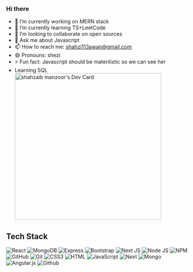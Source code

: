 ### Hi there 

- 🔭 I’m currently working on MERN stack
- 🌱 I’m currently learning TS+LeetCode
- 👯 I’m looking to collaborate on open sources
- 💬 Ask me about Javascript
- 📫 How to reach me: shahzi113awan@gmail.com
- 😄 Pronouns: shezi
- ⚡ Fun fact: Javascript should be materilistic so we can see her
- Learning SQL
 <a href="https://app.daily.dev/shahzi113awan"><img src="https://api.daily.dev/devcards/f60020be0e0a45cea23417acf01f4d32.png?r=79z" width="400" alt="shahzaib manzoor's Dev Card"/></a>
## Tech Stack 
![React](https://img.shields.io/badge/React-20232A?style=for-the-badge&logo=react&logoColor=61DAFB)
![MongoDB](https://img.shields.io/badge/MongoDB-4EA94B?style=for-the-badge&logo=mongodb&logoColor=white)
![Express](https://img.shields.io/badge/Express.js-000000?style=for-the-badge&logo=express&logoColor=white)
![Bootstrap](https://img.shields.io/badge/Bootstrap-563D7C?style=for-the-badge&logo=bootstrap&logoColor=white)
![Next JS](https://img.shields.io/badge/next.js-000000?style=for-the-badge&logo=nextdotjs&logoColor=white)
![Node JS](https://img.shields.io/badge/Node.js-339933?style=for-the-badge&logo=nodedotjs&logoColor=white)
![NPM](https://img.shields.io/badge/npm-CB3837?style=for-the-badge&logo=npm&logoColor=white)
![GitHub](https://img.shields.io/badge/GitHub-100000?style=for-the-badge&logo=github&logoColor=white)
![Git](https://img.shields.io/badge/git-%23F05033.svg?style=for-the-badge&logo=git&logoColor=white)
![CSS3](https://img.shields.io/badge/CSS3-1572B6?style=for-the-badge&logo=css3&logoColor=white)
![HTML](https://img.shields.io/badge/HTML5-E34F26?style=for-the-badge&logo=html5&logoColor=white)
![JavaScript](https://img.shields.io/badge/JavaScript-323330?style=for-the-badge&logo=javascript&logoColor=F7DF1E)
![Next](https://img.shields.io/badge/Next-2C2D72?style=for-the-badge&logo=next&logoColor=white)
![Mongo](https://img.shields.io/badge/Mongo-005C84?style=for-the-badge&logo=mongo&logoColor=white)
![Angular.js](https://user-images.githubusercontent.com/25181517/183890595-779a7e64-3f43-4634-bad2-eceef4e80268.png?style=for-the-badge&logo=css3&logoColor=white)
![Github](https://user-images.githubusercontent.com/25181517/192108372-f71d70ac-7ae6-4c0d-8395-51d8870c2ef0.png?style=for-the-badge&logo=css3&logoColor=white)
